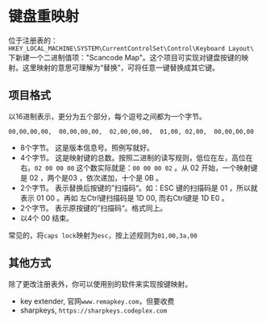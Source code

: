 # 键盘重映射

位于注册表的：`HKEY_LOCAL_MACHINE\SYSTEM\CurrentControlSet\Control\Keyboard Layout\` 下新建一个二进制值项："Scancode Map"。这个项目可实现对键盘按键的映射。这里映射的意思可理解为“替换”，可将任意一键替换成其它键。

## 项目格式

以16进制表示，更分为五个部分，每个逗号之间都为一个字节。

`00,00,00,00,  00,00,00,00,  02,00,00,00,  01,00, 02,00,  00,00,00,00`

* 8个字节。 这是版本信息号。照例写就好。
* 4个字节。 这是映射键的总数。按照二进制的读写规则，低位在左，高位在右。`02 00 00 00` 这个数实际就是：`00 00 00 02` 。从 02 开始，一个映射键是 02 ，两个是03 ，依次递加，十个是 0B 。
* 2个字节。 表示替换后按键的”扫描码“。如：ESC 键的扫描码是 01 ，所以就表示 01 00 。再如 左Ctrl键扫描码是 1D 00, 而右Ctrl键是 1D E0 。
* 2个字节。 表示原按键的”扫描码“。格式同上。
* 以4个 00 结束。

常见的，将`caps lock`映射为`esc`，按上述规则为`01,00,3a,00`

## 其他方式

除了更改注册表外，你可以使用别的软件来实现按键映射。

* key extender, 官网`www.remapkey.com`，但要收费
* sharpkeys, `https://sharpkeys.codeplex.com`
